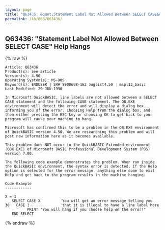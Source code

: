 ```yaml
---
layout: page
title: "Q63436: &quot;Statement Label Not Allowed Between SELECT CASE&quot; Help Hangs"
permalink: /kb/063/Q63436/
---
```


## Q63436: &quot;Statement Label Not Allowed Between SELECT CASE&quot; Help Hangs

{% raw %}

	Article: Q63436
	Product(s): See article
	Version(s): 4.50
	Operating System(s): MS-DOS
	Keyword(s): ENDUSER | SR# S900608-162 buglist4.50 | mspl13_basic
	Last Modified: 29-JUN-1990
	
	In Microsoft QuickBASIC, line labels are not allowed between a SELECT
	CASE statement and the following CASE statement. The QB.EXE
	environment will detect the error and will display a dialog box
	informing you of the error. Choosing Help from the dialog box, and
	then either pressing the ESC key or choosing OK to get back to your
	program will cause your machine to hang.
	
	Microsoft has confirmed this to be a problem in the QB.EXE environment
	of QuickBASIC version 4.50. We are researching this problem and will
	post new information here as it becomes available.
	
	This problem does NOT occur in the QuickBASIC Extended environment
	(QBX.EXE) of Microsoft BASIC Professional Development System (PDS)
	version 7.00.
	
	The following code example demonstrates the problem. When run inside
	the QuickBASIC environment, the syntax error is detected. If the Help
	option is selected for the error message, anything else done to exit
	Help and get back to the program results in the machine hanging.
	
	Code Example
	------------
	
	X = 1
	   SELECT CASE X         'You will get an error message telling you
	30   CASE 1              'that it is illegal to have a line label here
	          PRINT "You will hang if you choose help on the error!"
	   END SELECT

{% endraw %}
